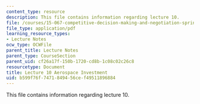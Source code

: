 ```yaml
---
content_type: resource
description: This file contains information regarding lecture 10.
file: /courses/15-067-competitive-decision-making-and-negotiation-spring-2011/b599f76f7471849456cef49511896884_MIT15_067S11_lec10.pdf
file_type: application/pdf
learning_resource_types:
- Lecture Notes
ocw_type: OCWFile
parent_title: Lecture Notes
parent_type: CourseSection
parent_uid: cf26a17f-150b-1720-cd8b-1c08c02c26c8
resourcetype: Document
title: Lecture 10 Aerospace Investment
uid: b599f76f-7471-8494-56ce-f49511896884
---
```

This file contains information regarding lecture 10.


